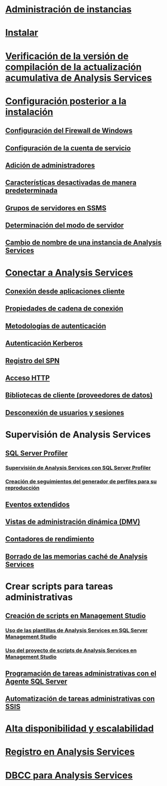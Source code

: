 # [Administración de instancias](analysis-services-instance-management.md)  
# [Instalar](../../analysis-services/instances/install-windows/install-analysis-services.md)
# [Verificación de la versión de compilación de la actualización acumulativa de Analysis Services](analysis-services-component-version.md)
# [Configuración posterior a la instalación](post-install-configuration-analysis-services.md)  
## [Configuración del Firewall de Windows](configure-the-windows-firewall-to-allow-analysis-services-access.md)  
## [Configuración de la cuenta de servicio](configure-service-accounts-analysis-services.md)  
## [Adición de administradores](grant-server-admin-rights-to-an-analysis-services-instance.md)  
## [Características desactivadas de manera predeterminada](features-off-by-default-analysis-services.md)  
## [Grupos de servidores en SSMS](register-an-analysis-services-instance-in-a-server-group.md)  
## [Determinación del modo de servidor](determine-the-server-mode-of-an-analysis-services-instance.md)  
## [Cambio de nombre de una instancia de Analysis Services](rename-an-analysis-services-instance.md)  
# [Conectar a Analysis Services](connect-to-analysis-services.md)  
## [Conexión desde aplicaciones cliente](connect-from-client-applications-analysis-services.md)  
## [Propiedades de cadena de conexión](connection-string-properties-analysis-services.md)  
## [Metodologías de autenticación](authentication-methodologies-supported-by-analysis-services.md)  
## [Autenticación Kerberos](configure-analysis-services-for-kerberos-constrained-delegation.md)  
## [Registro del SPN](spn-registration-for-an-analysis-services-instance.md)  
## [Acceso HTTP](configure-http-access-to-analysis-services-on-iis-8-0.md)  
## [Bibliotecas de cliente (proveedores de datos)](data-providers-used-for-analysis-services-connections.md)  
## [Desconexión de usuarios y sesiones](disconnect-users-and-sessions-on-analysis-services-server.md)  
# Supervisión de Analysis Services
## [SQL Server Profiler](use-sql-server-profiler-to-monitor-analysis-services.md)  
### [Supervisión de Analysis Services con SQL Server Profiler](introduction-to-monitoring-analysis-services-with-sql-server-profiler.md)  
### [Creación de seguimientos del generador de perfiles para su reproducción](create-profiler-traces-for-replay-analysis-services.md)  
## [Eventos extendidos](monitor-analysis-services-with-sql-server-extended-events.md)  
## [Vistas de administración dinámica (DMV) ](use-dynamic-management-views-dmvs-to-monitor-analysis-services.md)  
## [Contadores de rendimiento](performance-counters-ssas.md)  
## [Borrado de las memorias caché de Analysis Services](clear-the-analysis-services-caches.md)  
# Crear scripts para tareas administrativas
## [Creación de scripts en Management Studio](create-analysis-services-scripts-in-management-studio.md)  
### [Uso de las plantillas de Analysis Services en SQL Server Management Studio](use-analysis-services-templates-in-sql-server-management-studio.md)  
### [Uso del proyecto de scripts de Analysis Services en Management Studio](analysis-services-scripts-project-in-sql-server-management-studio.md)  
## [Programación de tareas administrativas con el Agente SQL Server](schedule-ssas-administrative-tasks-with-sql-server-agent.md)  
## [Automatización de tareas administrativas con SSIS](automate-analysis-services-administrative-tasks-with-ssis.md)  
# [Alta disponibilidad y escalabilidad](high-availability-and-scalability-in-analysis-services.md)  
# [Registro en Analysis Services](log-operations-in-analysis-services.md)  
# [DBCC para Analysis Services](database-consistency-checker-dbcc-for-analysis-services.md)  
